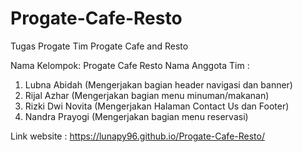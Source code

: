
# Progate-Cafe-Resto
Tugas Progate Tim Progate Cafe and Resto

Nama Kelompok: Progate Cafe Resto
Nama Anggota Tim :
1. Lubna Abidah (Mengerjakan bagian header navigasi dan banner)
2. Rijal Azhar (Mengerjakan bagian menu minuman/makanan)
3. Rizki Dwi Novita (Mengerjakan Halaman Contact Us dan Footer)
4. Nandra Prayogi (Mengerjakan bagian menu reservasi)

Link website : https://lunapy96.github.io/Progate-Cafe-Resto/
